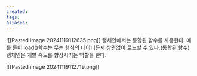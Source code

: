 ```yaml
---
created: 
tags: 
aliases:
---
```

![[Pasted image 20241119112635.png]]
랭체인에서는 통합된 함수를 사용한다.
	예를 들어 load()함수는 무슨 형식의 데이터든지 상관없이 로드할 수 있다.(통합된 함수)
랭체인은 개발 속도를 향상시키는 역할을 한다.


![[Pasted image 20241119112719.png]]